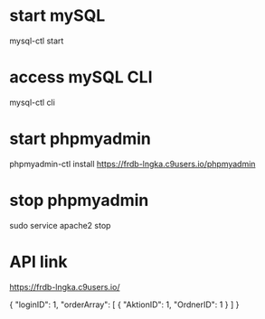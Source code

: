# start mySQL
mysql-ctl start
# access mySQL CLI
mysql-ctl cli
# start phpmyadmin
phpmyadmin-ctl install
https://frdb-lngka.c9users.io/phpmyadmin
# stop phpmyadmin
sudo service apache2 stop
# API link
https://frdb-lngka.c9users.io/

{
"loginID": 1,
"orderArray": [
{
"AktionID": 1,
"OrdnerID": 1
}
]
}